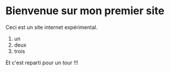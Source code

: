 # Bienvenue sur mon premier site
Ceci est un site internet expérimental.

1. un
2. deux
3. trois

Et c'est reparti pour un tour !!!